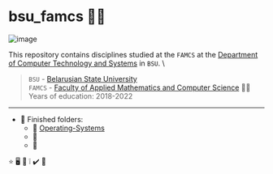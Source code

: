 #  bsu_famcs  :technologist: 

![image](https://user-images.githubusercontent.com/60915234/192141338-8ad79e8b-51d5-48cc-a46c-32854e5f1c04.png)

This repository contains disciplines studied at the `FAMCS` at the [Department of Computer Technology and Systems](https://bsu.by/en/structure/faculties/kafedry/kafedra-kompyuternykh-tekhnologiy-i-sistem-d) in `BSU`. \

> `BSU` - [Belarusian State University](https://bsu.by/en/)\
> `FAMCS` - [Faculty of Applied Mathematics and Computer Science](https://fpmi.bsu.by/en/main.aspx)
> :man_student: Years of education: 2018-2022


***
+ :file_folder: Finished folders:  
  - :round_pushpin: [Operating-Systems](/Operating-Systems)  
  - :round_pushpin:   
  - :round_pushpin:   


:star:
:desktop_computer:
:bookmark_tabs:
:grey_exclamation:
:heavy_check_mark:
:small_blue_diamond:

